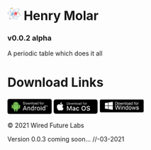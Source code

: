</head>
<body>

<div class="header">
  <h1><img src="https://github.com/wiredfuturelabs/Henry-Molar/blob/main/logo.png?raw=true" alt="Logo" width="30" height="30"> Henry Molar</h1>
  <h3>v0.0.2 alpha</h3>
  <p>A periodic table which does it all</p>
</div>

<div class="content">
  <h1>Download Links</h1>
<p>
<a href="https://github.com/wiredfuturelabs/Henry-Molar/blob/main/distribution/Henry-Molar.apk?raw=true" ><img src="https://github.com/wiredfuturelabs/Henry-Molar/blob/main/downloads/android.jpeg?raw=true" alt="Android" width="100"></a> 
<a href="https://github.com/wiredfuturelabs/Henry-Molar/blob/main/distribution/Henry-Molar.dmg?raw=true" ><img src="https://github.com/wiredfuturelabs/Henry-Molar/blob/main/downloads/mac.png?raw=true" alt="Mac" width="100"></a>  
<a href="https://github.com/wiredfuturelabs/Henry-Molar/blob/main/distribution/Henry-Molar.zip?raw=true" ><img src="https://github.com/wiredfuturelabs/Henry-Molar/blob/main/downloads/windows.png?raw=true" alt="Windows" width="100"></a></p>
</div>
               <div class="footer">
     <p>© 2021 Wired Future Labs</p>
</div>

<p> Version 0.0.3 coming soon... //-03-2021</p>

</body>
</html>
